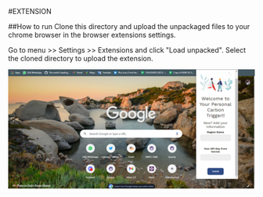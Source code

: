#EXTENSION

##How to run
Clone this directory and upload the unpackaged files to your chrome browser in the browser extensions settings.

Go to menu >> Settings >> Extensions and click "Load unpacked". Select the cloned directory to upload the extension.

<!-- ##What does this extension do?
This extension allows you to change the background color of any website in your active tab. -->

![Screenshot](Screenshot.png)